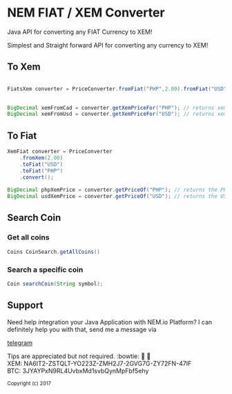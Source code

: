 # NEM FIAT / XEM Converter

Java API for converting any FIAT Currency to XEM!

Simplest and Straight forward API for converting any currency to XEM!

<h2>To Xem</h2>

```java

FiatsXem converter = PriceConverter.fromFiat("PHP",2.00).fromFiat("USD",2.00).toXem();

	
BigDecimal xemFromCad = converter.getXemPriceFor("PHP"); // returns xem equivalent of PHP 2.00
BigDecimal xemFromUsd = converter.getXemPriceFor("USD"); // returns xem equivalent of USD 2.00


```

<h2>To Fiat</h2>

```java
XemFiat converter = PriceConverter
	.fromXem(2.00)
	.toFiat("USD")
	.toFiat("PHP")
	.convert();
	
BigDecimal phpXemPrice = converter.getPriceOf("PHP"); // returns the PHP price of XEM 2.00
BigDecimal usdXemPrice = converter.getPriceOf("USD"); // returns the USD price of XEM 2.0


```

<h2>Search Coin</h2>
<h3>Get all coins</h3>

```java
Coins CoinSearch.getAllCoins()
```

<h3>Search a specific coin</h3>

```java
Coin searchCoin(String symbol);
```


<h2>Support</h2>
Need help integration your Java Application with NEM.io Platform? I can definitely help you with that, send me a message via 

[telegram](https://web.telegram.org/#/im?p=@brambear)


Tips are appreciated but not required. :bowtie: :muscle: :metal:  
XEM: NA6IT2-ZSTQLT-YO223Z-ZMH2J7-2GVG7G-ZY72FN-47IF  
BTC: 3JYAYPxN9RL4UvbxMd1svbQynMpFbf5ehy 

<sub>Copyright (c) 2017</sub>
